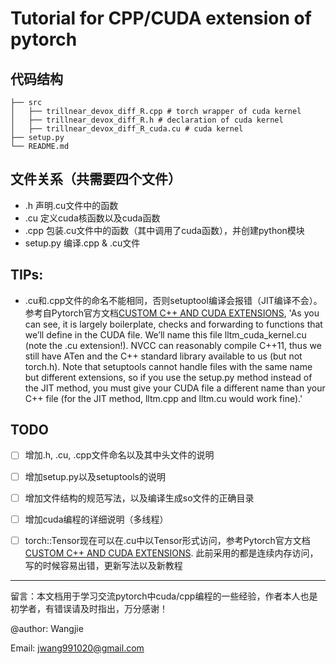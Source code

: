 # Tutorial for CPP/CUDA extension of pytorch


## 代码结构
```shell
├── src
│   ├── trillnear_devox_diff_R.cpp # torch wrapper of cuda kernel
│   ├── trillnear_devox_diff_R.h # declaration of cuda kernel
│   ├── trillnear_devox_diff_R_cuda.cu # cuda kernel
├── setup.py
└── README.md
```


## 文件关系（共需要四个文件）
- .h 声明.cu文件中的函数
- .cu 定义cuda核函数以及cuda函数
- .cpp 包装.cu文件中的函数（其中调用了cuda函数），并创建python模块
- setup.py 编译.cpp & .cu文件


## TIPs:
-  .cu和.cpp文件的命名不能相同，否则setuptool编译会报错（JIT编译不会）。参考自Pytorch官方文档[CUSTOM C++ AND CUDA EXTENSIONS](https://pytorch.org/tutorials/advanced/cpp_extension.html#), 'As you can see, it is largely boilerplate, checks and forwarding to functions that we’ll define in the CUDA file. We’ll name this file lltm_cuda_kernel.cu (note the .cu extension!). NVCC can reasonably compile C++11, thus we still have ATen and the C++ standard library available to us (but not torch.h). Note that setuptools cannot handle files with the same name but different extensions, so if you use the setup.py method instead of the JIT method, you must give your CUDA file a different name than your C++ file (for the JIT method, lltm.cpp and lltm.cu would work fine).'


## TODO
- [ ] 增加.h, .cu, .cpp文件命名以及其中头文件的说明
- [ ] 增加setup.py以及setuptools的说明
- [ ] 增加文件结构的规范写法，以及编译生成so文件的正确目录
- [ ] 增加cuda编程的详细说明（多线程）
- [ ] torch::Tensor现在可以在.cu中以Tensor形式访问，参考Pytorch官方文档[CUSTOM C++ AND CUDA EXTENSIONS](https://pytorch.org/tutorials/advanced/cpp_extension.html#). 此前采用的都是连续内存访问，写的时候容易出错，更新写法以及新教程



---
留言：本文档用于学习交流pytorch中cuda/cpp编程的一些经验，作者本人也是初学者，有错误请及时指出，万分感谢！

@author: Wangjie

Email: jwang991020@gmail.com